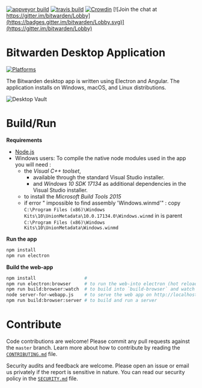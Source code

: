 [![appveyor build](https://ci.appveyor.com/api/projects/status/github/bitwarden/desktop?branch=master&svg=true)](https://ci.appveyor.com/project/bitwarden/desktop)
[![travis build](https://travis-ci.org/bitwarden/desktop.svg?branch=master)](https://travis-ci.org/bitwarden/desktop)
[![Crowdin](https://d322cqt584bo4o.cloudfront.net/bitwarden-desktop/localized.svg)](https://crowdin.com/project/bitwarden-desktop)
[![Join the chat at https://gitter.im/bitwarden/Lobby](https://badges.gitter.im/bitwarden/Lobby.svg)](https://gitter.im/bitwarden/Lobby)

# Bitwarden Desktop Application

[![Platforms](https://imgur.com/SLv9paA.png "Windows, macOS, and Linux")](https://bitwarden.com/download/)

The Bitwarden desktop app is written using Electron and Angular. The application installs on Windows, macOS, and Linux distributions.

![Desktop Vault](https://raw.githubusercontent.com/bitwarden/brand/master/screenshots/desktop-macos-vault.png "My Vault")

# Build/Run

**Requirements**

- [Node.js](https://nodejs.org/)
- Windows users: To compile the native node modules used in the app you will need :
    - the *Visual C++ toolset*,
        - available through the standard Visual Studio installer.
        - and *Windows 10 SDK 17134* as additional dependencies in the Visual Studio installer.
    - to install the *Microsoft Build Tools 2015*
    - if error " impossible to find assembly 'Windows.winmd'" : copy `C:\Program Files (x86)\Windows Kits\10\UnionMetadata\10.0.17134.0\Windows.winmd` in is parent `C:\Program Files (x86)\Windows Kits\10\UnionMetadata\Windows.winmd`


**Run the app**

```bash
npm install
npm run electron
```

**Build the web-app**

```bash
npm install                  #
npm run electron:browser     # to run the web-into electron (hot reload)
npm run build:browser:watch  # to build into `build-browser` and watch changes
node server-for-webapp.js    # to serve the web app on http://localhost:4242
npm run build:browser:server # to build and run a server
```

# Contribute

Code contributions are welcome! Please commit any pull requests against the `master` branch. Learn more about how to contribute by reading the [`CONTRIBUTING.md`](CONTRIBUTING.md) file.

Security audits and feedback are welcome. Please open an issue or email us privately if the report is sensitive in nature. You can read our security policy in the [`SECURITY.md`](SECURITY.md) file.
